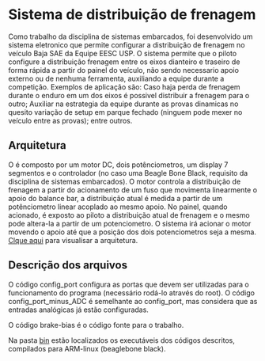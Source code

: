 # Sistema de distribuição de frenagem
Como trabalho da disciplina de sistemas embarcados, foi desenvolvido um sistema eletronico que permite configurar a distribuição de frenagem no veículo Baja SAE da Equipe EESC USP. 
O sistema permite que o piloto configure a distribuição frenagem entre os eixos dianteiro e traseiro de forma rápida a partir do painel do veículo, não sendo necessario apoio externo ou de nenhuma ferramenta, auxiliando a equipe durante a competição. Exemplos de aplicação são: Caso haja perda de frenagem durante o enduro em um dos eixos é possivel distribuir a frenagem para o outro; Auxiliar na estrategia da equipe durante as provas dinamicas no quesito variação de setup em parque fechado (ninguem pode mexer no veículo entre as provas); entre outros.

## Arquitetura
O é composto por um motor DC, dois potênciometros, um display 7 segmentos e o controlador (no caso uma Beagle Bone Black, requisito da disciplina de sistemas embarcados). O motor controla a distribuição de frenagem a partir do acionamento de um fuso que movimenta linearmente o apoio do balance bar, a distribuição atual é medida a partir de um potênciometro linear acoplado ao mesmo apoio. No painel, quando acionado, é exposto ao piloto a distribuição atual de frenagem e o mesmo pode altera-la a partir de um potenciometro. O sistema irá acionar o motor movendo o apoio até que a posição dos dois potenciometros seja a mesma. [Clque aqui](https://github.com/leonardosimiao/trabalho-embarcados/blob/master/Arquitetura.pdf) para visualisar a arquitetura.

## Descrição dos arquivos
O código config_port configura as portas que devem ser utilizadas para o funcionamento do programa (necessário rodá-lo através do root).
O código config_port_minus_ADC é semelhante ao config_port, mas considera que as entradas analógicas já estão configuradas.


O código brake-bias é o código fonte para o trabalho.


Na pasta [bin](https://github.com/leonardosimiao/trabalho-embarcados/tree/master/bin) estão localizados os executáveis dos códigos descritos, compilados para ARM-linux (beaglebone black).
